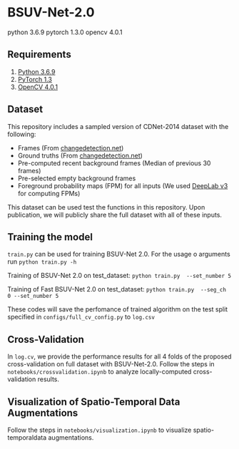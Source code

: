# BSUV-Net-2.0

python 3.6.9
pytorch 1.3.0
opencv 4.0.1

## Requirements
1. [Python 3.6.9](https://www.python.org/)
2. [PyTorch 1.3](https://pytorch.org/)
3. [OpenCV 4.0.1](https://opencv.org/releases/)

## Dataset
This repository includes a sampled version of CDNet-2014 dataset with the following: 
* Frames (From [changedetection.net](http://changedetection.net/))
* Ground truths (From [changedetection.net](http://changedetection.net/))
* Pre-computed recent background frames (Median of previous 30 frames)
* Pre-selected empty background frames
* Foreground probability maps (FPM) for all inputs (We used [DeepLab v3](https://github.com/tensorflow/models/tree/master/research/deeplab) for computing FPMs)

This dataset can be used test the functions in this repository. Upon publication, we will publicly share the full dataset with all of these inputs.

## Training the model
`train.py` can be used for training BSUV-Net 2.0. For the usage o arguments run `python train.py -h`

Training of BSUV-Net 2.0 on test_dataset: 
`python train.py  --set_number 5`

Training of Fast BSUV-Net 2.0 on test_dataset:
`python train.py  --seg_ch 0 --set_number 5`

These codes will save the perfomance of trained algorithm on the test split specified in `configs/full_cv_config.py` to `log.csv`

## Cross-Validation
In `log.cv`, we provide the performance results for all 4 folds of the proposed cross-validation on full dataset with BSUV-Net-2.0.
Follow the steps in `notebooks/crossvalidation.ipynb` to analyze locally-computed cross-validation results.

## Visualization of Spatio-Temporal Data Augmentations
Follow the steps in `notebooks/visualization.ipynb` to visualize spatio-temporaldata augmentations.
